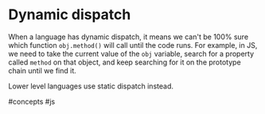 # Dynamic dispatch

When a language has dynamic dispatch, it means we can't be 100% sure which function `obj.method()` will call until the code runs. For example, in JS, we need to take the current value of the `obj` variable, search for a property called `method` on that object, and keep searching for it on the prototype chain until we find it.

Lower level languages use static dispatch instead.

#concepts
#js